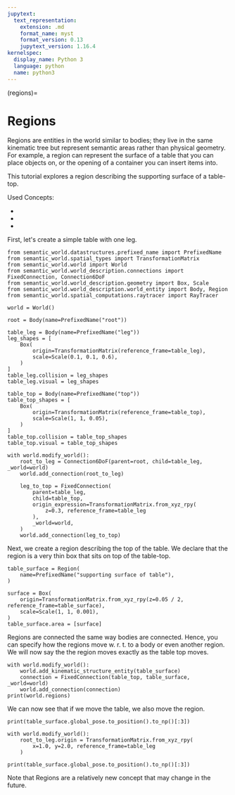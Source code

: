 ```yaml
---
jupytext:
  text_representation:
    extension: .md
    format_name: myst
    format_version: 0.13
    jupytext_version: 1.16.4
kernelspec:
  display_name: Python 3
  language: python
  name: python3
---
```


(regions)=
# Regions

Regions are entities in the world similar to bodies; they live in the same
kinematic tree but represent semantic areas rather than physical geometry.
For example, a region can represent the surface of a table that you can
place objects on, or the opening of a container you can insert items into.

This tutorial explores a region describing the supporting surface of a table-top.

Used Concepts:
- [](creating-custom-bodies)
- [](world-structure-manipulation)
- [](world-state-manipulation)

First, let's create a simple table with one leg.

```{code-cell} ipython2
from semantic_world.datastructures.prefixed_name import PrefixedName
from semantic_world.spatial_types import TransformationMatrix
from semantic_world.world import World
from semantic_world.world_description.connections import FixedConnection, Connection6DoF
from semantic_world.world_description.geometry import Box, Scale
from semantic_world.world_description.world_entity import Body, Region
from semantic_world.spatial_computations.raytracer import RayTracer

world = World()

root = Body(name=PrefixedName("root"))

table_leg = Body(name=PrefixedName("leg"))
leg_shapes = [
    Box(
        origin=TransformationMatrix(reference_frame=table_leg),
        scale=Scale(0.1, 0.1, 0.6),
    )
]
table_leg.collision = leg_shapes
table_leg.visual = leg_shapes

table_top = Body(name=PrefixedName("top"))
table_top_shapes = [
    Box(
        origin=TransformationMatrix(reference_frame=table_top),
        scale=Scale(1, 1, 0.05),
    )
]
table_top.collision = table_top_shapes
table_top.visual = table_top_shapes

with world.modify_world():
    root_to_leg = Connection6DoF(parent=root, child=table_leg, _world=world)
    world.add_connection(root_to_leg)

    leg_to_top = FixedConnection(
        parent=table_leg,
        child=table_top,
        origin_expression=TransformationMatrix.from_xyz_rpy(
            z=0.3, reference_frame=table_leg
        ),
        _world=world,
    )
    world.add_connection(leg_to_top)
```

Next, we create a region describing the top of the table. We declare that the region is a very thin box that sits on top of the table-top.

```{code-cell} ipython2
table_surface = Region(
    name=PrefixedName("supporting surface of table"),
)

surface = Box(
    origin=TransformationMatrix.from_xyz_rpy(z=0.05 / 2, reference_frame=table_surface),
    scale=Scale(1, 1, 0.001),
)
table_surface.area = [surface]
```

Regions are connected the same way bodies are connected.
Hence, you can specify how the regions move w. r. t. to a body or even another region.
We will now say the the region moves exactly as the table top moves.

```{code-cell} ipython2
with world.modify_world():
    world.add_kinematic_structure_entity(table_surface)
    connection = FixedConnection(table_top, table_surface, _world=world)
    world.add_connection(connection)
print(world.regions)
```

We can now see that if we move the table, we also move the region.

```{code-cell} ipython2
print(table_surface.global_pose.to_position().to_np()[:3])

with world.modify_world():
    root_to_leg.origin = TransformationMatrix.from_xyz_rpy(
        x=1.0, y=2.0, reference_frame=table_leg
    )

print(table_surface.global_pose.to_position().to_np()[:3])
```

Note that Regions are a relatively new concept that may change in the future.
